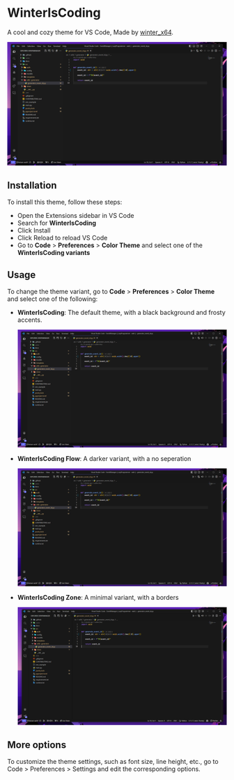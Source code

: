 # WinterIsCoding

A cool and cozy theme for VS Code, Made by [winter_x64](https://github.com/winter-x64).

![Alt text](images/default.png)

## Installation

To install this theme, follow these steps:

- Open the Extensions sidebar in VS Code
- Search for **WinterIsCoding**
- Click Install
- Click Reload to reload VS Code
- Go to **Code** > **Preferences** > **Color Theme** and select one of the **WinterIsCoding variants**

## Usage

To change the theme variant, go to **Code** > **Preferences** > **Color Theme** and select one of the following:

- **WinterIsCoding**: The default theme, with a black background and frosty accents.

  ![default](./images/default.png)

- **WinterIsCoding Flow**: A darker variant, with a no seperation

  ![Flow](./images/flow.png)

- **WinterIsCoding Zone**: A minimal variant, with a borders

  ![Zone](./images/zone.png)

## More options

To customize the theme settings, such as font size, line height, etc., go to Code > Preferences > Settings and edit the corresponding options.
